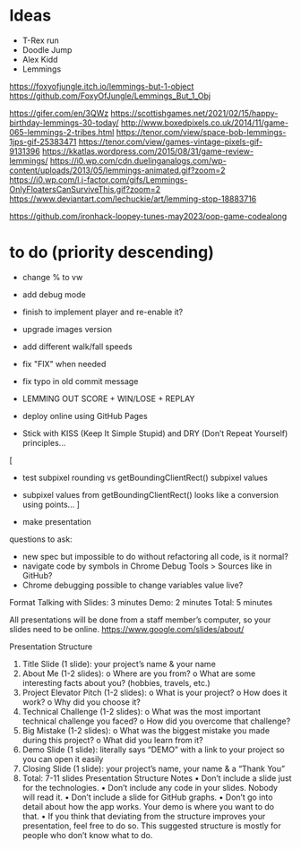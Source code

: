 
# Ideas

- T-Rex run
- Doodle Jump
- Alex Kidd
- Lemmings

https://foxyofjungle.itch.io/lemmings-but-1-object
https://github.com/FoxyOfJungle/Lemmings_But_1_Obj

https://gifer.com/en/3QWz
https://scottishgames.net/2021/02/15/happy-birthday-lemmings-30-today/
http://www.boxedpixels.co.uk/2014/11/game-065-lemmings-2-tribes.html
https://tenor.com/view/space-bob-lemmings-1jps-gif-25383471
https://tenor.com/view/games-vintage-pixels-gif-9131396
https://kkatlas.wordpress.com/2015/08/31/game-review-lemmings/
https://i0.wp.com/cdn.duelinganalogs.com/wp-content/uploads/2013/05/lemmings-animated.gif?zoom=2
https://i0.wp.com/l.j-factor.com/gifs/Lemmings-OnlyFloatersCanSurviveThis.gif?zoom=2
https://www.deviantart.com/lechuckie/art/lemming-stop-18883716

https://github.com/ironhack-loopey-tunes-may2023/oop-game-codealong

# to do (priority descending)

- change % to vw
- add debug mode
- finish to implement player and re-enable it?
- upgrade images version
- add different walk/fall speeds
- fix "FIX" when needed
- fix typo in old commit message

- LEMMING OUT SCORE + WIN/LOSE + REPLAY
- deploy online using GitHub Pages
- Stick with KISS (Keep It Simple Stupid) and DRY (Don’t Repeat Yourself) principles...

[
- test subpixel rounding vs getBoundingClientRect() subpixel values
- subpixel values from getBoundingClientRect() looks like a conversion using points...
]

- make presentation

questions to ask:
- new spec but impossible to do without refactoring all code, is it normal?
- navigate code by symbols in Chrome Debug Tools > Sources like in GitHub?
- Chrome debugging possible to change variables value live?

Format
Talking with Slides: 3 minutes
Demo: 2 minutes
Total: 5 minutes

All presentations will be done from a staff member’s computer, so your slides need to be online.
https://www.google.com/slides/about/

Presentation Structure
1.	Title Slide (1 slide): your project’s name & your name
2.	About Me (1-2 slides):
o	Where are you from?
o	What are some interesting facts about you? (hobbies, travels, etc.)
3.	Project Elevator Pitch (1-2 slides):
o	What is your project?
o	How does it work?
o	Why did you choose it?
4.	Technical Challenge (1-2 slides):
o	What was the most important technical challenge you faced?
o	How did you overcome that challenge?
5.	Big Mistake (1-2 slides):
o	What was the biggest mistake you made during this project?
o	What did you learn from it?
6.	Demo Slide (1 slide): literally says “DEMO” with a link to your project so you can open it easily
7.	Closing Slide (1 slide): your project’s name, your name & a “Thank You”
8.	Total: 7-11 slides
Presentation Structure Notes
•	Don’t include a slide just for the technologies.
•	Don’t include any code in your slides. Nobody will read it.
•	Don’t include a slide for GitHub graphs.
•	Don’t go into detail about how the app works. Your demo is where you want to do that.
•	If you think that deviating from the structure improves your presentation, feel free to do so. This suggested structure is mostly for people who don’t know what to do.